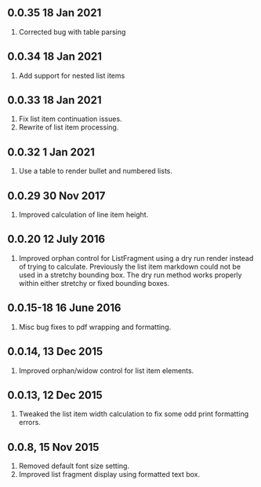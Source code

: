 ## 0.0.35 18 Jan 2021
1. Corrected bug with table parsing
## 0.0.34 18 Jan 2021
1. Add support for nested list items
## 0.0.33 18 Jan 2021
1. Fix list item continuation issues.
1. Rewrite of list item processing.
## 0.0.32 1 Jan 2021
1. Use a table to render bullet and numbered lists.
## 0.0.29  30 Nov 2017
1. Improved calculation of line item height.
## 0.0.20  12 July 2016
1. Improved orphan control for ListFragment using a dry run render instead of trying to calculate.  Previously the list item markdown could not be used in a stretchy bounding box.  The dry run method works properly within either stretchy or fixed bounding boxes.
## 0.0.15-18  16 June 2016
1. Misc bug fixes to pdf wrapping and formatting.
## 0.0.14, 13 Dec 2015
1. Improved orphan/widow control for list item elements.
## 0.0.13, 12 Dec 2015
1. Tweaked the list item width calculation to fix some odd print formatting errors.
## 0.0.8, 15 Nov 2015
1. Removed default font size setting.
2. Improved list fragment display using formatted text box.
